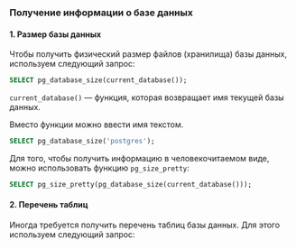 
### Получение информации о базе данных

#### 1. Размер базы данных

Чтобы получить физический размер файлов (хранилища) базы данных, используем следующий запрос:

```sql
SELECT pg_database_size(current_database());
```

`current_database()` — функция, которая возвращает имя текущей базы данных.

Вместо функции можно ввести имя текстом.

```sql
SELECT pg_database_size('postgres');
```

Для того, чтобы получить информацию в человекочитаемом виде, можно использовать функцию `pg_size_pretty`:

```sql
SELECT pg_size_pretty(pg_database_size(current_database()));
```

#### 2. Перечень таблиц

Иногда требуется получить перечень таблиц базы данных. Для этого используем следующий запрос:


